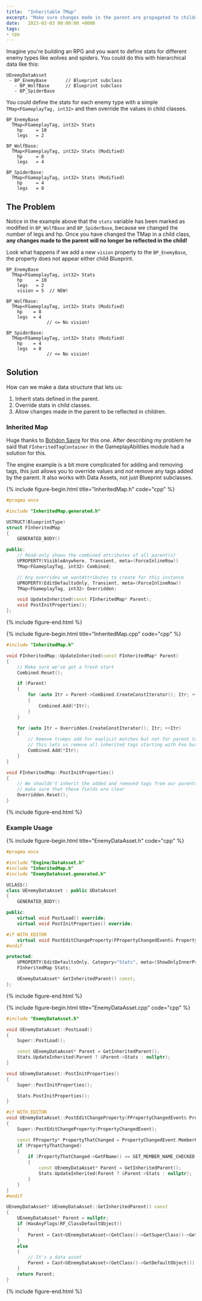 ```yaml
---
title:  "Inheritable TMap"
excerpt: "Make sure changes made in the parent are propagated to children."
date:   2023-02-03 00:00:00 +0000
tags:
- cpp
---
```




Imagine you're building an RPG and you want to define stats for different enemy
types like wolves and spiders. You could do this with hierarchical data
like this:

```
UEnemyDataAsset
 - BP_EnemyBase       // Blueprint subclass
   - BP_WolfBase      // Blueprint subclass
   - BP_SpiderBase
```

You could define the stats for each enemy type with a simple
`TMap<FGameplayTag, int32>` and then override the values in child classes.

```
BP_EnemyBase
  TMap<FGameplayTag, int32> Stats
    hp     = 10
    legs   = 2

BP_WolfBase:
  TMap<FGameplayTag, int32> Stats (Modified)
    hp     = 8
    legs   = 4

BP_SpiderBase:
  TMap<FGameplayTag, int32> Stats (Modified)
    hp     = 4
    legs   = 8
```

## The Problem

Notice in the example above that the `stats` variable has been marked as
modified in `BP_WolfBase` and `BP_SpiderBase`, because we changed the number of
legs and hp. Once you have changed the TMap in a child class, **any changes
made to the parent will no longer be reflected in the child!**

Look what happens if we add a new `vision` property to the `BP_EnemyBase`, the
property does not appear either child Blueprint.

```
BP_EnemyBase
  TMap<FGameplayTag, int32> Stats
    hp     = 10
    legs   = 2
    vision = 5  // NEW!

BP_WolfBase:
  TMap<FGameplayTag, int32> Stats (Modified)
    hp    = 8
    legs  = 4
               // <= No vision!

BP_SpiderBase:
  TMap<FGameplayTag, int32> Stats (Modified)
    hp    = 4
    legs  = 8
               // <= No vision!
```

## Solution

How can we make a data structure that lets us:
1. Inherit stats defined in the parent.
2. Override stats in child classes.
3. Allow changes made in the parent to be reflected in children.

### Inherited Map

Huge thanks to [Bohdon Sayre](https://twitter.com/bohdon) for this one. After
describing my problem he said that `FInheritedTagContainer` in the
GameplayAbilities module had a solution for this.

The engine example is a bit more complicated for adding and removing tags, this
just allows you to override values and *not* remove any tags added by the
parent. It also works with Data Assets, not just Blueprint subclasses.

{%
include figure-begin.html
title="InheritedMap.h"
code="cpp"
%}
```cpp
#pragma once

#include "InheritedMap.generated.h"

USTRUCT(BlueprintType)
struct FInheritedMap
{
	GENERATED_BODY()

public:
	// Read-only shows the combined attributes of all parent(s)
	UPROPERTY(VisibleAnywhere, Transient, meta=(ForceInlineRow))
	TMap<FGameplayTag, int32> Combined;

	// Any overrides we wantAttributes to create for this instance
	UPROPERTY(EditDefaultsOnly, Transient, meta=(ForceInlineRow))
	TMap<FGameplayTag, int32> Overridden;

	void UpdateInherited(const FInheritedMap* Parent);
	void PostInitProperties();
};
```
{%
include figure-end.html
%}


{%
include figure-begin.html
title="InheritedMap.cpp"
code="cpp"
%}
```cpp
#include "InheritedMap.h"

void FInheritedMap::UpdateInherited(const FInheritedMap* Parent)
{
	// Make sure we've got a fresh start
	Combined.Reset();

	if (Parent)
	{
		for (auto Itr = Parent->Combined.CreateConstIterator(); Itr; ++Itr)
		{
			Combined.Add(*Itr);
		}
	}

	for (auto Itr = Overridden.CreateConstIterator(); Itr; ++Itr)
	{
		// Remove trumps add for explicit matches but not for parent tags.
		// This lets us remove all inherited tags starting with Foo but still add Foo.Bar
		Combined.Add(*Itr);
	}
}

void FInheritedMap::PostInitProperties()
{
	// We shouldn't inherit the added and removed tags from our parents
	// make sure that these fields are clear
	Overridden.Reset();
}
```
{%
include figure-end.html
%}


### Example Usage


{%
include figure-begin.html
title="EnemyDataAsset.h"
code="cpp"
%}
```cpp
#pragma once

#include "Engine/DataAsset.h"
#include "InheritedMap.h"
#include "EnemyDataAsset.generated.h"

UCLASS()
class UEnemyDataAsset : public UDataAsset
{
	GENERATED_BODY()

public:
	virtual void PostLoad() override;
	virtual void PostInitProperties() override;

#if WITH_EDITOR
	virtual void PostEditChangeProperty(FPropertyChangedEvent& PropertyChangedEvent) override;
#endif

protected:
	UPROPERTY(EditDefaultsOnly, Category="Stats", meta=(ShowOnlyInnerProperties))
	FInheritedMap Stats;

	UEnemyDataAsset* GetInheritedParent() const;
};

```
{%
include figure-end.html
%}

{%
include figure-begin.html
title="EnemyDataAsset.cpp"
code="cpp"
%}
```cpp
#include "EnemyDataAsset.h"

void UEnemyDataAsset::PostLoad()
{
	Super::PostLoad();

	const UEnemyDataAsset* Parent = GetInheritedParent();
	Stats.UpdateInherited(Parent ? &Parent->Stats : nullptr);
}

void UEnemyDataAsset::PostInitProperties()
{
	Super::PostInitProperties();

	Stats.PostInitProperties();
}

#if WITH_EDITOR
void UEnemyDataAsset::PostEditChangeProperty(FPropertyChangedEvent& PropertyChangedEvent)
{
	Super::PostEditChangeProperty(PropertyChangedEvent);

	const FProperty* PropertyThatChanged = PropertyChangedEvent.MemberProperty;
	if (PropertyThatChanged)
	{
		if (PropertyThatChanged->GetFName() == GET_MEMBER_NAME_CHECKED(UEnemyDataAsset, Stats))
		{
			const UEnemyDataAsset* Parent = GetInheritedParent();
			Stats.UpdateInherited(Parent ? &Parent->Stats : nullptr);
		}
	}
}
#endif

UEnemyDataAsset* UEnemyDataAsset::GetInheritedParent() const
{
	UEnemyDataAsset* Parent = nullptr;
	if (HasAnyFlags(RF_ClassDefaultObject))
	{
		Parent = Cast<UEnemyDataAsset>(GetClass()->GetSuperClass()->GetDefaultObject());
	}
	else
	{
		// It's a data asset
		Parent = Cast<UEnemyDataAsset>(GetClass()->GetDefaultObject());
	}
	return Parent;
}
```
{%
include figure-end.html
%}


